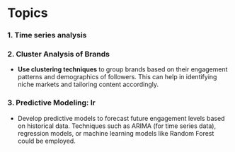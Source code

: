 # Topics

### 1. Time series analysis

### 2. Cluster Analysis of Brands
   - **Use clustering techniques** to group brands based on their engagement patterns and demographics of followers. This can help in identifying niche markets and tailoring content accordingly.

### 3. Predictive Modeling: lr
   - Develop predictive models to forecast future engagement levels based on historical data. Techniques such as ARIMA (for time series data), regression models, or machine learning models like Random Forest could be employed.